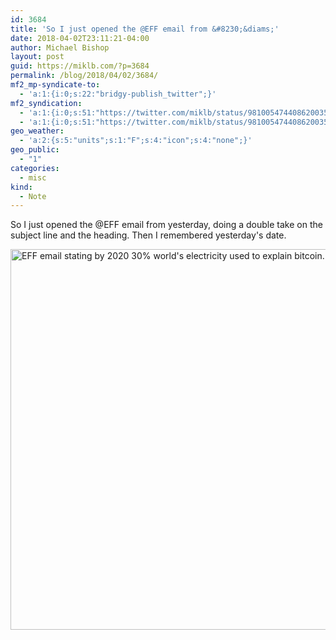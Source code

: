 ```yaml
---
id: 3684
title: 'So I just opened the @EFF email from &#8230;&diams;'
date: 2018-04-02T23:11:21-04:00
author: Michael Bishop
layout: post
guid: https://miklb.com/?p=3684
permalink: /blog/2018/04/02/3684/
mf2_mp-syndicate-to:
  - 'a:1:{i:0;s:22:"bridgy-publish_twitter";}'
mf2_syndication:
  - 'a:1:{i:0;s:51:"https://twitter.com/miklb/status/981005474408620035";}'
  - 'a:1:{i:0;s:51:"https://twitter.com/miklb/status/981005474408620035";}'
geo_weather:
  - 'a:2:{s:5:"units";s:1:"F";s:4:"icon";s:4:"none";}'
geo_public:
  - "1"
categories:
  - misc
kind:
  - Note
---
```

So I just opened the @EFF email from yesterday, doing a double take on the subject line and the heading. Then I remembered yesterday's date.

<img src="https://miklb.com/content/uploads/2018/04/wsi-imageoptim-eff_april_1.png" alt="EFF email stating by 2020 30% world&#039;s electricity used to explain bitcoin." width="809" height="609" class="u-photo alignnone size-full wp-image-3685" />